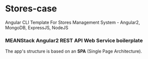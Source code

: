 # Stores-case
Angular CLI Template For Stores Management System - Angular2, MongoDB, ExpressJS, NodeJS

### MEANStack Angular2 REST API Web Service boilerplate
The app's structure is based on an **SPA** (Single Page Architecture).
